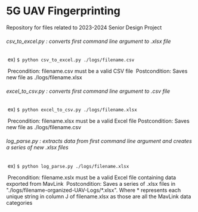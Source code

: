 # 5G UAV Fingerprinting
Repository for files related to 2023-2024 Senior Design Project

###### csv_to_excel.py : converts first command line argument to .xlsx file

​    ex) `$ python csv_to_excel.py ./logs/filename.csv`

​    Precondition: filename.csv must be a valid CSV file
​    Postcondition: Saves new file as ./logs/filename.xlsx

###### excel_to_csv.py : converts first command line argument to .csv file

​    ex) `$ python excel_to_csv.py ./logs/filename.xlsx`

​    Precondition: filename.xlsx must be a valid Excel file
​    Postcondition: Saves new file as ./logs/filename.csv

###### log_parse.py : extracts data from first command line argument and creates a series of new .xlsx files

​    ex) `$ python log_parse.py ./logs/filename.xlsx`

​    Precondition: filename.xslx must be a valid Excel file containing data exported from MavLink
​    Postcondition: Saves a series of .xlsx files in "./logs/filename-organized-UAV-Logs/*.xlsx". Where * represents each unique string in column J of filename.xlsx as those are all the MavLink data categories